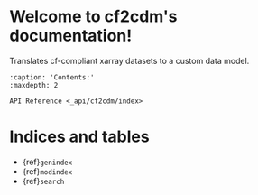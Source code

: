 # Welcome to cf2cdm's documentation!

Translates cf-compliant xarray datasets to a custom data model.

```{toctree}
:caption: 'Contents:'
:maxdepth: 2

API Reference <_api/cf2cdm/index>
```

# Indices and tables

- {ref}`genindex`
- {ref}`modindex`
- {ref}`search`
